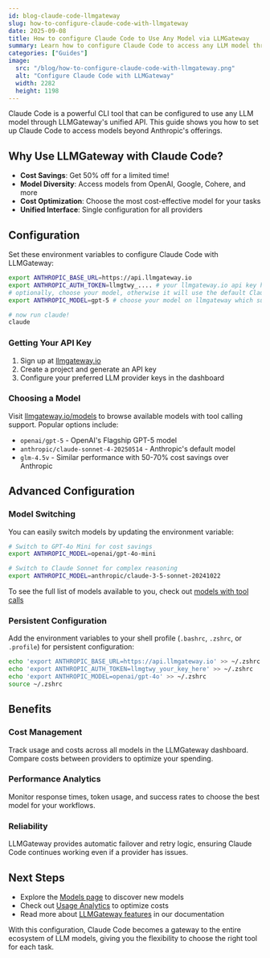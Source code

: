 ```yaml
---
id: blog-claude-code-llmgateway
slug: how-to-configure-claude-code-with-llmgateway
date: 2025-09-08
title: How to configure Claude Code to Use Any Model via LLMGateway
summary: Learn how to configure Claude Code to access any LLM model through LLMGateway's unified API, including models with tool calling support.
categories: ["Guides"]
image:
  src: "/blog/how-to-configure-claude-code-with-llmgateway.png"
  alt: "Configure Claude Code with LLMGateway"
  width: 2282
  height: 1198
---
```


Claude Code is a powerful CLI tool that can be configured to use any LLM model through LLMGateway's unified API. This guide shows you how to set up Claude Code to access models beyond Anthropic's offerings.

## Why Use LLMGateway with Claude Code?

- **Cost Savings**: Get 50% off for a limited time!
- **Model Diversity**: Access models from OpenAI, Google, Cohere, and more
- **Cost Optimization**: Choose the most cost-effective model for your tasks
- **Unified Interface**: Single configuration for all providers

## Configuration

Set these environment variables to configure Claude Code with LLMGateway:

```bash
export ANTHROPIC_BASE_URL=https://api.llmgateway.io
export ANTHROPIC_AUTH_TOKEN=llmgtwy_.... # your llmgateway.io api key here
# optionally, choose your model, otherwise it will use the default Claude model via LLMGateway
export ANTHROPIC_MODEL=gpt-5 # choose your model on llmgateway which supports tool calls

# now run claude!
claude
```

### Getting Your API Key

1. Sign up at [llmgateway.io](https://llmgateway.io)
2. Create a project and generate an API key
3. Configure your preferred LLM provider keys in the dashboard

### Choosing a Model

Visit [llmgateway.io/models](https://llmgateway.io/models?filters=1&tools=true) to browse available models with tool calling support. Popular options include:

- `openai/gpt-5` - OpenAI's Flagship GPT-5 model
- `anthropic/claude-sonnet-4-20250514` - Anthropic's default model
- `glm-4.5v` - Similar performance with 50-70% cost savings over Anthropic

## Advanced Configuration

### Model Switching

You can easily switch models by updating the environment variable:

```bash
# Switch to GPT-4o Mini for cost savings
export ANTHROPIC_MODEL=openai/gpt-4o-mini

# Switch to Claude Sonnet for complex reasoning
export ANTHROPIC_MODEL=anthropic/claude-3-5-sonnet-20241022
```

To see the full list of models available to you, check out [models with tool calls](https://llmgateway.io/models?filters=1&tools=true)

### Persistent Configuration

Add the environment variables to your shell profile (`.bashrc`, `.zshrc`, or `.profile`) for persistent configuration:

```bash
echo 'export ANTHROPIC_BASE_URL=https://api.llmgateway.io' >> ~/.zshrc
echo 'export ANTHROPIC_AUTH_TOKEN=llmgtwy_your_key_here' >> ~/.zshrc
echo 'export ANTHROPIC_MODEL=openai/gpt-4o' >> ~/.zshrc
source ~/.zshrc
```

## Benefits

### Cost Management

Track usage and costs across all models in the LLMGateway dashboard. Compare costs between providers to optimize your spending.

### Performance Analytics

Monitor response times, token usage, and success rates to choose the best model for your workflows.

### Reliability

LLMGateway provides automatic failover and retry logic, ensuring Claude Code continues working even if a provider has issues.

## Next Steps

- Explore the [Models page](https://llmgateway.io/models) to discover new models
- Check out [Usage Analytics](https://llmgateway.io/analytics) to optimize costs
- Read more about [LLMGateway features](https://docs.llmgateway.io) in our documentation

With this configuration, Claude Code becomes a gateway to the entire ecosystem of LLM models, giving you the flexibility to choose the right tool for each task.
